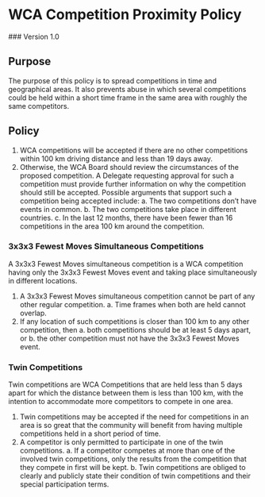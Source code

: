 # WCA Competition Proximity Policy
<div class="version">
### Version 1.0
</div>

## Purpose
The purpose of this policy is to spread competitions in time and geographical areas. It also prevents abuse in which several competitions could be held within a short time frame in the same area with roughly the same competitors.

## Policy
1. WCA competitions will be accepted if there are no other competitions within 100 km driving distance and less than 19 days away.
2. Otherwise, the WCA Board should review the circumstances of the proposed competition. A Delegate requesting approval for such a competition must provide further information on why the competition should still be accepted. Possible arguments that support such a competition being accepted include:
    a. The two competitions don’t have events in common.
    b. The two competitions take place in different countries.
    c. In the last 12 months, there have been fewer than 16 competitions in the area 100 km around the competition.

### 3x3x3 Fewest Moves Simultaneous Competitions
A 3x3x3 Fewest Moves simultaneous competition is a WCA competition having only the 3x3x3 Fewest Moves event and taking place simultaneously in different locations.

1. A 3x3x3 Fewest Moves simultaneous competition cannot be part of any other regular competition.
    a. Time frames when both are held cannot overlap.
2. If any location of such competitions is closer than 100 km to any other competition, then
    a. both competitions should be at least 5 days apart, or
    b. the other competition must not have the 3x3x3 Fewest Moves event.

### Twin Competitions
Twin competitions are WCA Competitions that are held less than 5 days apart for which the distance between them is less than 100 km, with the intention to accommodate more competitors to compete in one area.

1. Twin competitions may be accepted if the need for competitions in an area is so great that the community will benefit from having multiple competitions held in a short period of time.
2. A competitor is only permitted to participate in one of the twin competitions.
    a. If a competitor competes at more than one of the involved twin competitions, only the results from the competition that they compete in first will be kept.
    b. Twin competitions are obliged to clearly and publicly state their condition of twin competitions and their special participation terms.
